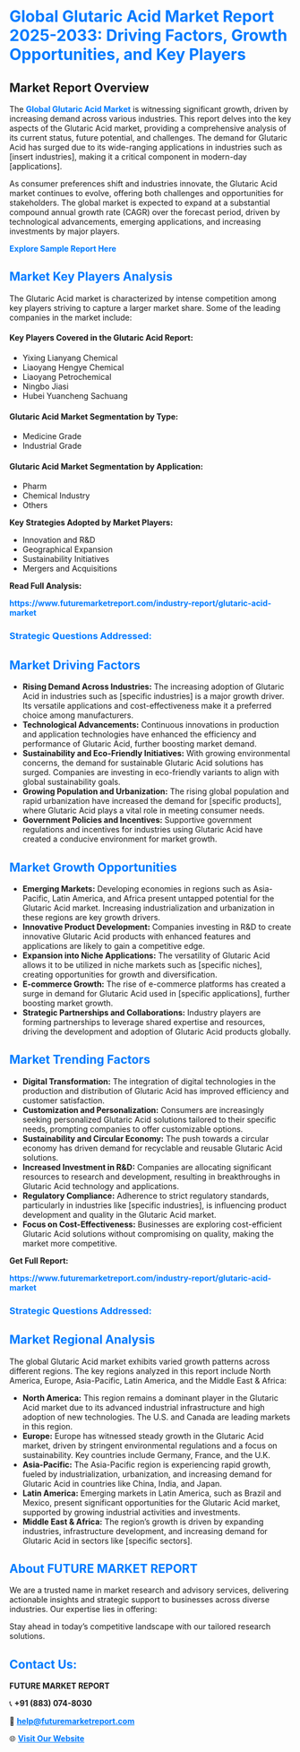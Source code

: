 <h1 style="color: #007BFF;">Global Glutaric Acid Market Report 2025-2033: Driving Factors, Growth Opportunities, and Key Players</h1>

<section id="overview">
<h2>Market Report Overview</h2>
<p>The <a href="https://www.futuremarketreport.com/industry-report/glutaric-acid-market" style="color: #007BFF; text-decoration: none;"><strong>Global Glutaric Acid Market</strong></a> is witnessing significant growth, driven by increasing demand across various industries. This report delves into the key aspects of the Glutaric Acid market, providing a comprehensive analysis of its current status, future potential, and challenges. The demand for Glutaric Acid has surged due to its wide-ranging applications in industries such as [insert industries], making it a critical component in modern-day [applications].</p>
<p>As consumer preferences shift and industries innovate, the Glutaric Acid market continues to evolve, offering both challenges and opportunities for stakeholders. The global market is expected to expand at a substantial compound annual growth rate (CAGR) over the forecast period, driven by technological advancements, emerging applications, and increasing investments by major players.</p>
</section>

<section id="overview">
<p><a href="https://www.futuremarketreport.com/request-sample/reportId=43674" style="color: #007BFF; text-decoration: none;"><strong>Explore Sample Report Here</strong></a></p>
</section>

<section id="key-players">
<h2 style="color: #007BFF;">Market Key Players Analysis</h2>
<p>The Glutaric Acid market is characterized by intense competition among key players striving to capture a larger market share. Some of the leading companies in the market include:</p>
<h4>Key Players Covered in the Glutaric Acid Report:</h4>
<ul><li>Yixing Lianyang Chemical</li><li>Liaoyang Hengye Chemical</li><li>Liaoyang Petrochemical</li><li>Ningbo Jiasi</li><li>Hubei Yuancheng Sachuang</li></ul>
<h4>Glutaric Acid Market Segmentation by Type:</h4>
<ul><li>Medicine Grade</li><li>Industrial Grade</li></ul>

<h4>Glutaric Acid Market Segmentation by Application:</h4>
<ul><li>Pharm</li><li>Chemical Industry</li><li>Others</li></ul>
<p><strong>Key Strategies Adopted by Market Players:</strong></p>
<ul>
<li>Innovation and R&D</li>
<li>Geographical Expansion</li>
<li>Sustainability Initiatives</li>
<li>Mergers and Acquisitions</li>
</ul>
</section>

<section>
<p><strong>Read Full Analysis: </strong></p><a href="https://www.futuremarketreport.com/industry-report/glutaric-acid-market" style="color: #007BFF; text-decoration: none;"><strong>https://www.futuremarketreport.com/industry-report/glutaric-acid-market</strong></a>
<h3 style="color: #007BFF;">Strategic Questions Addressed:</h3>
</section>

<section id="driving-factors">
<h2 style="color: #007BFF;">Market Driving Factors</h2>
<ul>
<li><strong>Rising Demand Across Industries:</strong> The increasing adoption of Glutaric Acid in industries such as [specific industries] is a major growth driver. Its versatile applications and cost-effectiveness make it a preferred choice among manufacturers.</li>
<li><strong>Technological Advancements:</strong> Continuous innovations in production and application technologies have enhanced the efficiency and performance of Glutaric Acid, further boosting market demand.</li>
<li><strong>Sustainability and Eco-Friendly Initiatives:</strong> With growing environmental concerns, the demand for sustainable Glutaric Acid solutions has surged. Companies are investing in eco-friendly variants to align with global sustainability goals.</li>
<li><strong>Growing Population and Urbanization:</strong> The rising global population and rapid urbanization have increased the demand for [specific products], where Glutaric Acid plays a vital role in meeting consumer needs.</li>
<li><strong>Government Policies and Incentives:</strong> Supportive government regulations and incentives for industries using Glutaric Acid have created a conducive environment for market growth.</li>
</ul>
</section>

<section id="growth-opportunities">
<h2 style="color: #007BFF;">Market Growth Opportunities</h2>
<ul>
<li><strong>Emerging Markets:</strong> Developing economies in regions such as Asia-Pacific, Latin America, and Africa present untapped potential for the Glutaric Acid market. Increasing industrialization and urbanization in these regions are key growth drivers.</li>
<li><strong>Innovative Product Development:</strong> Companies investing in R&D to create innovative Glutaric Acid products with enhanced features and applications are likely to gain a competitive edge.</li>
<li><strong>Expansion into Niche Applications:</strong> The versatility of Glutaric Acid allows it to be utilized in niche markets such as [specific niches], creating opportunities for growth and diversification.</li>
<li><strong>E-commerce Growth:</strong> The rise of e-commerce platforms has created a surge in demand for Glutaric Acid used in [specific applications], further boosting market growth.</li>
<li><strong>Strategic Partnerships and Collaborations:</strong> Industry players are forming partnerships to leverage shared expertise and resources, driving the development and adoption of Glutaric Acid products globally.</li>
</ul>
</section>

<section id="trending-factors">
<h2 style="color: #007BFF;">Market Trending Factors</h2>
<ul>
<li><strong>Digital Transformation:</strong> The integration of digital technologies in the production and distribution of Glutaric Acid has improved efficiency and customer satisfaction.</li>
<li><strong>Customization and Personalization:</strong> Consumers are increasingly seeking personalized Glutaric Acid solutions tailored to their specific needs, prompting companies to offer customizable options.</li>
<li><strong>Sustainability and Circular Economy:</strong> The push towards a circular economy has driven demand for recyclable and reusable Glutaric Acid solutions.</li>
<li><strong>Increased Investment in R&D:</strong> Companies are allocating significant resources to research and development, resulting in breakthroughs in Glutaric Acid technology and applications.</li>
<li><strong>Regulatory Compliance:</strong> Adherence to strict regulatory standards, particularly in industries like [specific industries], is influencing product development and quality in the Glutaric Acid market.</li>
<li><strong>Focus on Cost-Effectiveness:</strong> Businesses are exploring cost-efficient Glutaric Acid solutions without compromising on quality, making the market more competitive.</li>
</ul>
</section>

<section>
<p><strong>Get Full Report: </strong></p><a href="https://www.futuremarketreport.com/industry-report/glutaric-acid-market" style="color: #007BFF; text-decoration: none;"><strong>https://www.futuremarketreport.com/industry-report/glutaric-acid-market</strong></a>
<h3 style="color: #007BFF;">Strategic Questions Addressed:</h3>
</section>


<section id="regional-analysis">
<h2 style="color: #007BFF;">Market Regional Analysis</h2>
<p>The global Glutaric Acid market exhibits varied growth patterns across different regions. The key regions analyzed in this report include North America, Europe, Asia-Pacific, Latin America, and the Middle East & Africa:</p>
<ul>
<li><strong>North America:</strong> This region remains a dominant player in the Glutaric Acid market due to its advanced industrial infrastructure and high adoption of new technologies. The U.S. and Canada are leading markets in this region.</li>
<li><strong>Europe:</strong> Europe has witnessed steady growth in the Glutaric Acid market, driven by stringent environmental regulations and a focus on sustainability. Key countries include Germany, France, and the U.K.</li>
<li><strong>Asia-Pacific:</strong> The Asia-Pacific region is experiencing rapid growth, fueled by industrialization, urbanization, and increasing demand for Glutaric Acid in countries like China, India, and Japan.</li>
<li><strong>Latin America:</strong> Emerging markets in Latin America, such as Brazil and Mexico, present significant opportunities for the Glutaric Acid market, supported by growing industrial activities and investments.</li>
<li><strong>Middle East & Africa:</strong> The region’s growth is driven by expanding industries, infrastructure development, and increasing demand for Glutaric Acid in sectors like [specific sectors].</li>
</ul>
</section>

<footer>
<h2 style="color: #007BFF;">About FUTURE MARKET REPORT</h2>
<p>We are a trusted name in market research and advisory services, delivering actionable insights and strategic support to businesses across diverse industries. Our expertise lies in offering:</p>

<p>Stay ahead in today’s competitive landscape with our tailored research solutions.</p>

<h2 style="color: #007BFF;">Contact Us:</h2>
<p><strong>FUTURE MARKET REPORT</strong></p>
<p>📞 <strong>+91 (883) 074-8030</strong></p>
<p>📧 <strong><a href="mailto:help@futuremarketreport.com" style="color: #007BFF;">help@futuremarketreport.com</a></strong></p>
<p>🌐 <strong><a href="https://www.futuremarketreport.com/" style="color: #007BFF;">Visit Our Website</a></strong></p>
</footer>